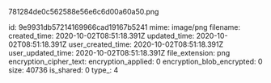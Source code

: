 781284de0c562588e56e6c6d00a60a50.png

id: 9e9931db57214169966cad19167b5241
mime: image/png
filename: 
created_time: 2020-10-02T08:51:18.391Z
updated_time: 2020-10-02T08:51:18.391Z
user_created_time: 2020-10-02T08:51:18.391Z
user_updated_time: 2020-10-02T08:51:18.391Z
file_extension: png
encryption_cipher_text: 
encryption_applied: 0
encryption_blob_encrypted: 0
size: 40736
is_shared: 0
type_: 4